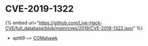 # CVE-2019-1322
{% embed url="https://github.com/Live-Hack-CVE/full_database/blob/main/cves/2019/CVE-2019-1322.json" %}

* apt69 ~> [COMahawk](https://www.alice-snow.ru/2019/database/cve-2019-1322/comahawk-apt69)